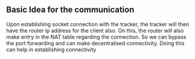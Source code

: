 ## Basic Idea for the communication 

Upon establishing socket connection with the tracker, the tracker will then have the router ip address for the client also. On this, the router will also make entry in the NAT table regarding the connection. So we can bypass the port forwarding and can make decentralised connectivity. 
    Doing this can help in establishing connectivity 